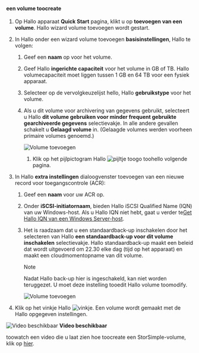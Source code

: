 <!--author=SharS last changed: 02/04/2016-->

#### <a name="toocreate-a-volume"></a>een volume toocreate
1. Op Hallo apparaat **Quick Start** pagina, klikt u op **toevoegen van een volume**. Hallo wizard volume toevoegen wordt gestart.
2. In Hallo onder een wizard volume toevoegen **basisinstellingen**, Hallo te volgen:
   
   1. Geef een **naam** op voor het volume.
   2. Geef Hallo **ingerichte capaciteit** voor het volume in GB of TB. Hallo volumecapaciteit moet liggen tussen 1 GB en 64 TB voor een fysiek apparaat.
   3. Selecteer op de vervolgkeuzelijst hello, Hallo **gebruikstype** voor het volume. 
   4. Als u dit volume voor archivering van gegevens gebruikt, selecteert u Hallo **dit volume gebruiken voor minder frequent gebruikte gearchiveerde gegevens** selectievakje. In alle andere gevallen schakelt u **Gelaagd volume** in. (Gelaagde volumes werden voorheen primaire volumes genoemd.)
      
        ![Volume toevoegen](./media/storsimple-create-volume/ScreenshotUpdate1VolumeFlow.png)
      
      1. Klik op het pijlpictogram Hallo ![pijltje](./media/storsimple-create-volume/HCS_ArrowIcon-include.png) toogo toohello volgende pagina.
3. In Hallo **extra instellingen** dialoogvenster toevoegen van een nieuwe record voor toegangscontrole (ACR):
   
   1. Geef een **naam** voor uw ACR op.
   2. Onder **iSCSI-initiatornaam**, bieden Hallo iSCSI Qualified Name (IQN) van uw Windows-host. Als u Hallo IQN niet hebt, gaat u verder te[Get Hallo IQN van een Windows Server-host](#get-the-iqn-of-a-windows-server-host).
   3. Het is raadzaam dat u een standaardback-up inschakelen door het selecteren van Hallo **een standaardback-up voor dit volume inschakelen** selectievakje. Hallo standaardback-up maakt een beleid dat wordt uitgevoerd om 22.30 elke dag (tijd op het apparaat) en maakt een cloudmomentopname van dit volume.
      
      > [!NOTE]
      > Nadat Hallo back-up hier is ingeschakeld, kan niet worden teruggezet. U moet deze instelling tooedit Hallo volume toomodify.
      > 
      > 
      
        ![Volume toevoegen](./media/storsimple-create-volume/AddVolume2-include.png)
4. Klik op het vinkje Hallo ![vinkje](./media/storsimple-create-volume/HCS_CheckIcon-include.png). Een volume wordt gemaakt met de Hallo opgegeven instellingen.

![Video beschikbaar](./media/storsimple-create-volume/Video_icon.png) **Video beschikbaar**

toowatch een video die u laat zien hoe toocreate een StorSimple-volume, klik op [hier](https://azure.microsoft.com/documentation/videos/create-a-storsimple-volume/).

